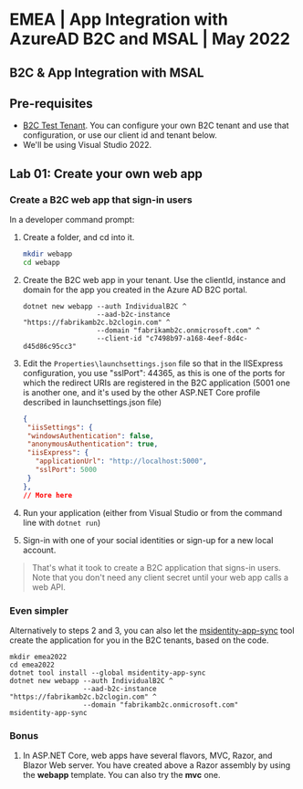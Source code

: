 # EMEA | App Integration with AzureAD B2C and MSAL | May 2022

## B2C & App Integration with MSAL

## Pre-requisites
 - [B2C Test Tenant](https://docs.microsoft.com/en-us/azure/active-directory-b2c/tutorial-create-tenant). You can configure your own B2C tenant and use that configuration, or use our client id and tenant below.
 - We'll be using Visual Studio 2022.

## Lab 01: Create your own web app

### Create a B2C web app that sign-in users

In a developer command prompt:

1. Create a folder, and cd into it.
   ```bash
   mkdir webapp
   cd webapp
   ```

1. Create the B2C web app in your tenant. Use the clientId, instance and domain for the app you created in the Azure AD B2C portal.
   ```dotnetcli
   dotnet new webapp --auth IndividualB2C ^
                     --aad-b2c-instance "https://fabrikamb2c.b2clogin.com" ^
                     --domain "fabrikamb2c.onmicrosoft.com" ^
                     --client-id "c7498b97-a168-4eef-8d4c-d45d86c95cc3"
   ```

1. Edit the `Properties\launchsettings.json` file so that in the IISExpress configuration, you use "sslPort": 44365, as this is one of the ports for which the redirect URIs are registered in the B2C application (5001 one is another one, and it's used by the other ASP.NET Core profile described in launchsettings.json file)
   ```Json
   {
    "iisSettings": {
    "windowsAuthentication": false,
    "anonymousAuthentication": true,
    "iisExpress": {
      "applicationUrl": "http://localhost:5000",
      "sslPort": 5000
    }
   },
   // More here
   ```

1. Run your application (either from Visual Studio or from the command line with `dotnet run`)
1. Sign-in with one of your social identities or sign-up for a new local account.

> That's what it took to create a B2C application that signs-in users.
> Note that you don't need any client secret until your web app calls a web API.


### Even simpler

Alternatively to steps 2 and 3, you can also let the [msidentity-app-sync](https://github.com/AzureAD/microsoft-identity-web/blob/master/tools/app-provisioning-tool/README.md) tool create the application for you in the B2C tenants, based on the code.

   ```dotnetcli
   mkdir emea2022
   cd emea2022
   dotnet tool install --global msidentity-app-sync
   dotnet new webapp --auth IndividualB2C ^
                     --aad-b2c-instance "https://fabrikamb2c.b2clogin.com" ^
                     --domain "fabrikamb2c.onmicrosoft.com"
   msidentity-app-sync
   ```

### Bonus

1. In ASP.NET Core, web apps have several flavors, MVC, Razor, and Blazor Web server. You have created above a Razor assembly by using the **webapp** template. You can also try the **mvc** one.